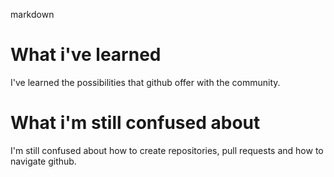 markdown
# What i've learned
I've learned the possibilities that github offer with the community.
# What i'm still confused about
I'm still confused about how to create repositories, pull requests and how to navigate github.
